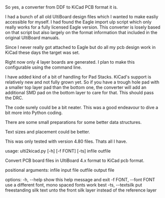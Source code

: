 So yes, a converter from DDF to KiCad PCB format it is.

I had a bunch of all old UltiBoard design files which I wanted to make easliy accessible for myself.
I had found the Eagle import ulp script which only really works for a fully licensed Eagle version.
This converter is losely based on that script but also largely on the format information that included
in the original UltiBoard manuals.

Since I never really got attached to Eagle but do all my pcb design work in KiCad these days the target
was set.

Right now only 4 layer boards are generated. I plan to make this configurable using the command line.

I have added kind of a bit of handling for Pad Stacks. KiCad's support is relatively new and not
fully grown yet. So if you have a trough hole pad with a smaller top layer pad than the bottom one,
the converter will add an additional SMD pad on the bottom layer to care for that.
This should pass the DRC.

The code surely could be a bit neater. 
This was a good endeavour to dive a bit more into Python coding.

There are some small preparations for some better data structures.

Text sizes and placement could be better.

This was only tested with version 4.80 files. Thats all I have.


usage: ulti2kicad.py \[-h\] \[-f FONT\] \[-ts\] infile outfile

Convert PCB board files in UltiBoard 4.x format to KiCad pcb format.

positional arguments:
  infile                input file
  outfile               output file

options:
  -h, --help            show this help message and exit
  -f FONT, --font FONT  use a different font, mono spaced fonts work best
  -ts, --textsilk       put freestanding silk text unto the front silk layer instead of the reference layer